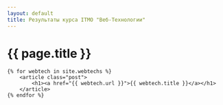 ```yaml
---
layout: default
title: Результаты курса ITMO "Веб-Технологии"
---
```


<h1>{{ page.title }} </h1>

<div id="blog-archives">

	{% for webtech in site.webtechs %}
		<article class="post">
            <h1><a href="{{ webtech.url }}">{{ webtech.title }}</a></h1>
		</article>
	{% endfor %}

</div>

